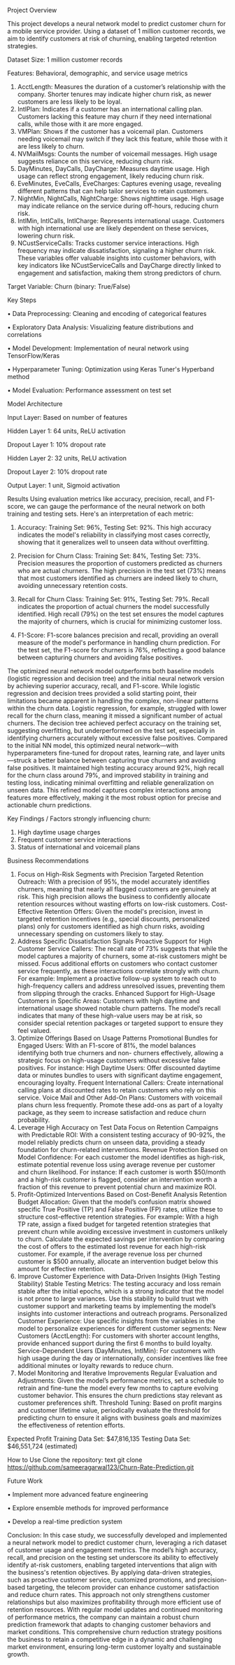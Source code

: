 Project Overview

This project develops a neural network model to predict customer churn for a mobile service provider. Using a dataset of 1 million customer records, we aim to identify customers at risk of churning, enabling targeted retention strategies.

Dataset
Size: 1 million customer records

Features: Behavioral, demographic, and service usage metrics
1. AcctLength: Measures the duration of a customer’s relationship with the company. Shorter tenures may indicate higher churn risk, as newer customers are less likely to be loyal.
2. IntlPlan: Indicates if a customer has an international calling plan. Customers lacking this feature may churn if they need international calls, while those with it are more engaged.
3. VMPlan: Shows if the customer has a voicemail plan. Customers needing voicemail may switch if they lack this feature, while those with it are less likely to churn.
4. NVMailMsgs: Counts the number of voicemail messages. High usage suggests reliance on this service, reducing churn risk.
5. DayMinutes, DayCalls, DayCharge: Measures daytime usage. High usage can reflect strong engagement, likely reducing churn risk.
6. EveMinutes, EveCalls, EveCharges: Captures evening usage, revealing different patterns that can help tailor services to retain customers.
7. NightMin, NightCalls, NightCharge: Shows nighttime usage. High usage may indicate reliance on the service during off-hours, reducing churn risk.
8. IntlMin, IntlCalls, IntlCharge: Represents international usage. Customers with high international use are likely dependent on these services, lowering churn risk.
9. NCustServiceCalls: Tracks customer service interactions. High frequency may indicate dissatisfaction, signaling a higher churn risk.
These variables offer valuable insights into customer behaviors, with key indicators like NCustServiceCalls and DayCharge directly linked to engagement and satisfaction, making them strong predictors of churn.

Target Variable: Churn (binary: True/False)

Key Steps

•	Data Preprocessing: Cleaning and encoding of categorical features

•	Exploratory Data Analysis: Visualizing feature distributions and correlations

•	Model Development: Implementation of neural network using TensorFlow/Keras

•	Hyperparameter Tuning: Optimization using Keras Tuner's Hyperband method

•	Model Evaluation: Performance assessment on test set


Model Architecture

Input Layer: Based on number of features

Hidden Layer 1: 64 units, ReLU activation

Dropout Layer 1: 10% dropout rate

Hidden Layer 2: 32 units, ReLU activation

Dropout Layer 2: 10% dropout rate

Output Layer: 1 unit, Sigmoid activation

Results
Using evaluation metrics like accuracy, precision, recall, and F1-score, we can gauge the performance of the neural network on both training and testing sets. Here's an interpretation of each metric:

1.	Accuracy: Training Set: 96%, Testing Set: 92%. This high accuracy indicates the model's reliability in classifying most cases correctly, showing that it generalizes well to unseen data without overfitting.

2.	Precision for Churn Class: Training Set: 84%, Testing Set: 73%. Precision measures the proportion of customers predicted as churners who are actual churners. The high precision in the test set (73%) means that most customers identified as churners are indeed likely to churn, avoiding unnecessary retention costs.

3.	Recall for Churn Class: Training Set: 91%, Testing Set: 79%. Recall indicates the proportion of actual churners the model successfully identified. High recall (79%) on the test set ensures the model captures the majority of churners, which is crucial for minimizing customer loss.

4.	F1-Score: F1-score balances precision and recall, providing an overall measure of the model's performance in handling churn prediction. For the test set, the F1-score for churners is 76%, reflecting a good balance between capturing churners and avoiding false positives.
   
The optimized neural network model outperforms both baseline models (logistic regression and decision tree) and the initial neural network version by achieving superior accuracy, recall, and F1-score. While logistic regression and decision trees provided a solid starting point, their limitations became apparent in handling the complex, non-linear patterns within the churn data. 
Logistic regression, for example, struggled with lower recall for the churn class, meaning it missed a significant number of actual churners. The decision tree achieved perfect accuracy on the training set, suggesting overfitting, but underperformed on the test set, especially in identifying churners accurately without excessive false positives.
Compared to the initial NN model, this optimized neural network—with hyperparameters fine-tuned for dropout rates, learning rate, and layer units—struck a better balance between capturing true churners and avoiding false positives. It maintained high testing accuracy around 92%, high recall for the churn class around 79%, and improved stability in training and testing loss, indicating minimal overfitting and reliable generalization on unseen data. This refined model captures complex interactions among features more effectively, making it the most robust option for precise and actionable churn predictions.


Key Findings / Factors strongly influencing churn:
1.	High daytime usage charges
2.	Frequent customer service interactions
3.	Status of international and voicemail plans


Business Recommendations
1. Focus on High-Risk Segments with Precision
Targeted Retention Outreach: With a precision of 95%, the model accurately identifies churners, meaning that nearly all flagged customers are genuinely at risk. This high precision allows the business to confidently allocate retention resources without wasting efforts on low-risk customers.
Cost-Effective Retention Offers: Given the model's precision, invest in targeted retention incentives (e.g., special discounts, personalized plans) only for customers identified as high churn risks, avoiding unnecessary spending on customers likely to stay.
2. Address Specific Dissatisfaction Signals
Proactive Support for High Customer Service Callers: The recall rate of 73% suggests that while the model captures a majority of churners, some at-risk customers might be missed. Focus additional efforts on customers who contact customer service frequently, as these interactions correlate strongly with churn. For example:
Implement a proactive follow-up system to reach out to high-frequency callers and address unresolved issues, preventing them from slipping through the cracks.
Enhanced Support for High-Usage Customers in Specific Areas: Customers with high daytime and international usage showed notable churn patterns. The model’s recall indicates that many of these high-value users may be at risk, so consider special retention packages or targeted support to ensure they feel valued.
3. Optimize Offerings Based on Usage Patterns
Promotional Bundles for Engaged Users: With an F1-score of 81%, the model balances identifying both true churners and non- churners effectively, allowing a strategic focus on high-usage customers without excessive false positives. For instance:
High Daytime Users: Offer discounted daytime data or minutes bundles to users with significant daytime engagement, encouraging loyalty.
Frequent International Callers: Create international calling plans at discounted rates to retain customers who rely on this service.
Voice Mail and Other Add-On Plans: Customers with voicemail plans churn less frequently. Promote these add-ons as part of a loyalty package, as they seem to increase satisfaction and reduce churn probability.
4. Leverage High Accuracy on Test Data
Focus on Retention Campaigns with Predictable ROI: With a consistent testing accuracy of 90-92%, the model reliably predicts churn on unseen data, providing a steady foundation for churn-related interventions.
Revenue Protection Based on Model Confidence: For each customer the model identifies as high-risk, estimate potential revenue loss using average revenue per customer and churn likelihood. For instance:
If each customer is worth $50/month and a high-risk customer is flagged, consider an intervention worth a fraction of this revenue to prevent potential churn and maximize ROI.
5. Profit-Optimized Interventions Based on Cost-Benefit Analysis
Retention Budget Allocation: Given that the model’s confusion matrix showed specific True Positive (TP) and False Positive (FP) rates, utilize these to structure cost-effective retention strategies. For example:
With a high TP rate, assign a fixed budget for targeted retention strategies that prevent churn while avoiding excessive investment in customers unlikely to churn.
Calculate the expected savings per intervention by comparing the cost of offers to the estimated lost revenue for each high-risk customer. For example, if the average revenue loss per churned customer is $500 annually, allocate an intervention budget below this amount for effective retention.
6. Improve Customer Experience with Data-Driven Insights (High Testing Stability)
Stable Testing Metrics: The testing accuracy and loss remain stable after the initial epochs, which is a strong indicator that the model is not prone to large variances. Use this stability to build trust with customer support and marketing teams by implementing the model’s insights into customer interactions and outreach programs.
Personalized Customer Experience: Use specific insights from the variables in the model to personalize experiences for different customer segments:
New Customers (AcctLength): For customers with shorter account lengths, provide enhanced support during the first 6 months to build loyalty.
Service-Dependent Users (DayMinutes, IntlMin): For customers with high usage during the day or internationally, consider incentives like free additional minutes or loyalty rewards to reduce churn.
7. Model Monitoring and Iterative Improvements
Regular Evaluation and Adjustments: Given the model’s performance metrics, set a schedule to retrain and fine-tune the model every few months to capture evolving customer behavior. This ensures the churn predictions stay relevant as customer preferences shift.
Threshold Tuning: Based on profit margins and customer lifetime value, periodically evaluate the threshold for predicting churn to ensure it aligns with business goals and maximizes the effectiveness of retention efforts.


Expected Profit
Training Data Set: $47,816,135
Testing Data Set: $46,551,724 (estimated)

How to Use
Clone the repository:
text
git clone https://github.com/sameeragarwal123/Churn-Rate-Prediction.git


Future Work

•	Implement more advanced feature engineering

•	Explore ensemble methods for improved performance

•	Develop a real-time prediction system


Conclusion:
In this case study, we successfully developed and implemented a neural network model to predict customer churn, leveraging a rich dataset of customer usage and engagement metrics. The model’s high accuracy, recall, and precision on the testing set underscore its ability to effectively identify at-risk customers, enabling targeted interventions that align with the business's retention objectives.
By applying data-driven strategies, such as proactive customer service, customized promotions, and precision-based targeting, the telecom provider can enhance customer satisfaction and reduce churn rates. This approach not only strengthens customer relationships but also maximizes profitability through more efficient use of retention resources.
With regular model updates and continued monitoring of performance metrics, the company can maintain a robust churn prediction framework that adapts to changing customer behaviors and market conditions. This comprehensive churn reduction strategy positions the business to retain a competitive edge in a dynamic and challenging market environment, ensuring long-term customer loyalty and sustainable growth.
